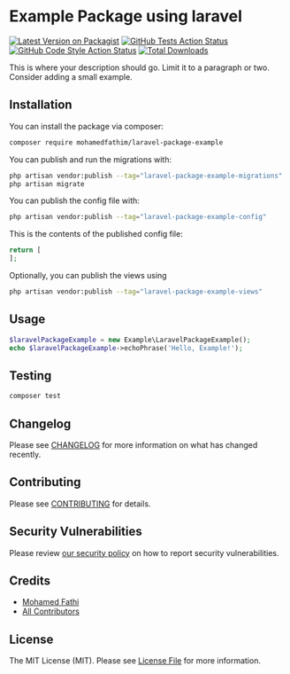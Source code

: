 # Example Package using laravel

[![Latest Version on Packagist](https://img.shields.io/packagist/v/mohamedfathim/laravel-package-example.svg?style=flat-square)](https://packagist.org/packages/mohamedfathim/laravel-package-example)
[![GitHub Tests Action Status](https://img.shields.io/github/actions/workflow/status/mohamedfathim/laravel-package-example/run-tests.yml?branch=main&label=tests&style=flat-square)](https://github.com/mohamedfathim/laravel-package-example/actions?query=workflow%3Arun-tests+branch%3Amain)
[![GitHub Code Style Action Status](https://img.shields.io/github/actions/workflow/status/mohamedfathim/laravel-package-example/fix-php-code-style-issues.yml?branch=main&label=code%20style&style=flat-square)](https://github.com/mohamedfathim/laravel-package-example/actions?query=workflow%3A"Fix+PHP+code+style+issues"+branch%3Amain)
[![Total Downloads](https://img.shields.io/packagist/dt/mohamedfathim/laravel-package-example.svg?style=flat-square)](https://packagist.org/packages/mohamedfathim/laravel-package-example)

This is where your description should go. Limit it to a paragraph or two. Consider adding a small example.

## Installation

You can install the package via composer:

```bash
composer require mohamedfathim/laravel-package-example
```

You can publish and run the migrations with:

```bash
php artisan vendor:publish --tag="laravel-package-example-migrations"
php artisan migrate
```

You can publish the config file with:

```bash
php artisan vendor:publish --tag="laravel-package-example-config"
```

This is the contents of the published config file:

```php
return [
];
```

Optionally, you can publish the views using

```bash
php artisan vendor:publish --tag="laravel-package-example-views"
```

## Usage

```php
$laravelPackageExample = new Example\LaravelPackageExample();
echo $laravelPackageExample->echoPhrase('Hello, Example!');
```

## Testing

```bash
composer test
```

## Changelog

Please see [CHANGELOG](CHANGELOG.md) for more information on what has changed recently.

## Contributing

Please see [CONTRIBUTING](CONTRIBUTING.md) for details.

## Security Vulnerabilities

Please review [our security policy](../../security/policy) on how to report security vulnerabilities.

## Credits

-   [Mohamed Fathi](https://github.com/MohamedFathiM)
-   [All Contributors](../../contributors)

## License

The MIT License (MIT). Please see [License File](LICENSE.md) for more information.
